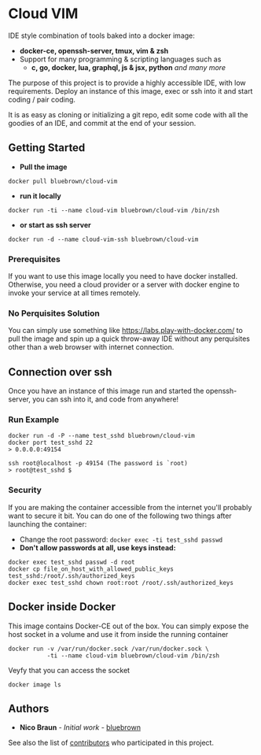 # Cloud VIM

IDE style combination of tools baked into a docker image:
* **docker-ce, openssh-server, tmux, vim & zsh**
* Support for many programming & scripting languages such as
  - **c, go, docker, lua, graphql, js & jsx, python** *and many more* 

The purpose of this project is to provide a highly accessible IDE, with low requirements. Deploy an instance of this image, exec or ssh into it and start coding / pair coding.

It is as easy as cloning or initializing a git repo, edit some code with all the goodies of an IDE, and commit at the end of your session.


## Getting Started

* **Pull the image**
```
docker pull bluebrown/cloud-vim
```
* **run it locally** 
```
docker run -ti --name cloud-vim bluebrown/cloud-vim /bin/zsh
```
* **or start as ssh server**
```
docker run -d --name cloud-vim-ssh bluebrown/cloud-vim
```


### Prerequisites

If you want to use this image locally you need to have docker installed. Otherwise, you need a cloud provider or a server with docker engine to invoke your service at all times remotely.

### No Perquisites Solution 

You can simply use something like https://labs.play-with-docker.com/ to pull the image and spin up a quick throw-away IDE without any perquisites other than a web browser with internet connection.


## Connection over ssh
Once you have an instance of this image run and started the openssh-server, you can ssh into it, and code from anywhere!

### Run Example
```
docker run -d -P --name test_sshd bluebrown/cloud-vim
docker port test_sshd 22
> 0.0.0.0:49154

ssh root@localhost -p 49154 (The password is `root)
> root@test_sshd $
```
### Security
If you are making the container accessible from the internet you'll probably want to secure it bit. You can do one of the following two things after launching the container:

* Change the root password: `docker exec -ti test_sshd passwd`
* **Don't allow passwords at all, use keys instead:**
```
docker exec test_sshd passwd -d root
docker cp file_on_host_with_allowed_public_keys test_sshd:/root/.ssh/authorized_keys
docker exec test_sshd chown root:root /root/.ssh/authorized_keys
```

##  Docker inside Docker
This image contains Docker-CE out of the box. You can simply expose the host socket in a volume and use it from inside the running container
```
docker run -v /var/run/docker.sock /var/run/docker.sock \
           -ti --name cloud-vim bluebrown/cloud-vim /bin/zsh
```
Veyfy that you can access the socket
```
docker image ls
```

## Authors

* **Nico Braun** - *Initial work* - [bluebrown](https://github.com/bluebrown)

See also the list of [contributors](https://github.com/your/project/contributors) who participated in this project.
